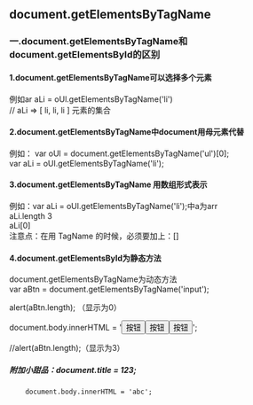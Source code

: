 ## document.getElementsByTagName  
### 一.document.getElementsByTagName和document.getElementsById的区别

#### 1.document.getElementsByTagName可以选择多个元素  
例如ar aLi = oUl.getElementsByTagName('li')  
// aLi => [ li, li, li ]	 元素的集合  
#### 2.document.getElementsByTagName中document用母元素代替     
 例如： var oUl = document.getElementsByTagName('ul')[0];  
        var aLi = oUl.getElementsByTagName('li');  
#### 3.document.getElementsByTagName 用数组形式表示  
例如：var aLi = oUl.getElementsByTagName('li');中a为arr   
        aLi.length	3  
	aLi[0]  
      注意点：在用 TagName 的时候，必须要加上：[]    
#### 4.document.getElementsById为静态方法  
  document.getElementsByTagName为动态方法    
   var aBtn = document.getElementsByTagName('input');  
	
   alert(aBtn.length);  （显示为0）  
   
   document.body.innerHTML = '<input type="button" value="按钮" /><input type="button" value="按钮" /><input type="button" value="按钮" />';  
	
   //alert(aBtn.length);（显示为3）    
##### 附加小甜品：document.title = 123;  
	    document.body.innerHTML = 'abc';  
 
 
